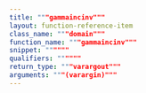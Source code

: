 ```yaml
---
title: """gammaincinv"""
layout: function-reference-item
class_name: """domain"""
function_name: """gammaincinv"""
snippet: """"""
qualifiers: """"""
return_type: """varargout"""
arguments: """(varargin)"""
---
```


